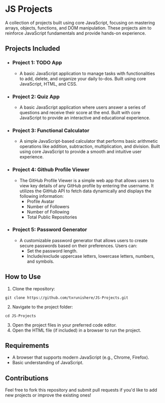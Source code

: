 # JS Projects

A collection of projects built using core JavaScript, focusing on mastering arrays, objects, functions, and DOM manipulation. These projects aim to reinforce JavaScript fundamentals and provide hands-on experience.

## Projects Included

- ### Project 1: TODO App
    - A basic JavaScript application to manage tasks with functionalities to add, delete, and organize your daily to-dos. Built using core JavaScript, HTML, and CSS.

- ### Project 2: Quiz App
    - A basic JavaScript application where users answer a series of questions and receive their score at the end. Built with core JavaScript to provide an interactive and educational experience.

- ### Project 3: Functional Calculator
    - A simple JavaScript-based calculator that performs basic arithmetic operations like addition, subtraction, multiplication, and division. Built using core JavaScript to provide a smooth and intuitive user experience.

- ### Project 4: Github Profile Viewer
    - The GitHub Profile Viewer is a simple web app that allows users to view key details of any GitHub profile by entering the username. It utilizes the GitHub API to fetch data dynamically and displays the following information:
        - Profile Avatar
        - Number of Followers
        - Number of Following
        - Total Public Repositories

- ### Project 5: Password Generator
    - A customizable password generator that allows users to create secure passwords based on their preferences. Users can:
        - Set the password length.
        - Include/exclude uppercase letters, lowercase letters, numbers, and symbols.

## How to Use

1. Clone the repository:
```
git clone https://github.com/txrunishere/JS-Projects.git
```
2. Navigate to the project folder:
```
cd JS-Projects
```
3. Open the project files in your preferred code editor.
4. Open the HTML file (if included) in a browser to run the project.


## Requirements

- A browser that supports modern JavaScript (e.g., Chrome, Firefox).
- Basic understanding of JavaScript.

## Contributions

Feel free to fork this repository and submit pull requests if you'd like to add new projects or improve the existing ones!